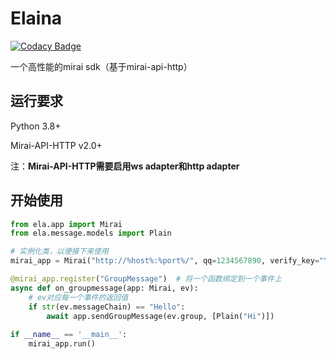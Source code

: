 # Elaina

[![Codacy Badge](https://api.codacy.com/project/badge/Grade/817020a83bed49f9b5be3c150eedfc91)](https://app.codacy.com/gh/wyapx/Elaina?utm_source=github.com&utm_medium=referral&utm_content=wyapx/Elaina&utm_campaign=Badge_Grade_Settings)

一个高性能的mirai sdk（基于mirai-api-http）

## 运行要求

Python 3.8+

Mirai-API-HTTP v2.0+

注：**Mirai-API-HTTP需要启用ws adapter和http adapter**

## 开始使用

```python
from ela.app import Mirai
from ela.message.models import Plain

# 实例化类，以便接下来使用
mirai_app = Mirai("http://%host%:%port%/", qq=1234567890, verify_key="YourVerifyKeyHere")

@mirai_app.register("GroupMessage")  # 将一个函数绑定到一个事件上
async def on_groupmessage(app: Mirai, ev):
    # ev对应每一个事件的返回值
    if str(ev.messageChain) == "Hello":
        await app.sendGroupMessage(ev.group, [Plain("Hi")])
        
if __name__ == '__main__':
    mirai_app.run()
```

